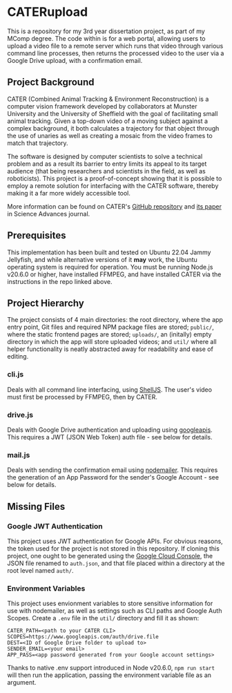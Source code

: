 # CATERupload
This is a repository for my 3rd year dissertation project, as part of my MComp degree. The code within is for a web portal, allowing users to upload a video file to a remote server which runs that video through various command line processes, then returns the processed video to the user via a Google Drive upload, with a confirmation email.

## Project Background
CATER (Combined Animal Tracking & Environment Reconstruction) is a computer vision framework developed by collaborators at Munster University and the University of Sheffield with the goal of facilitating small animal tracking. Given a top-down video of a moving subject against a complex background, it both calculates a trajectory for that object through the use of unaries as well as creating a mosaic from the video frames to match that trajectory.

The software is designed by computer scientists to solve a technical problem and as a result its barrier to entry limits its appeal to its target audience (that being researchers and scientists in the field, as well as roboticists). This project is a proof-of-concept showing that it is possible to employ a remote solution for interfacing with the CATER software, thereby making it a far more widely accessible tool.

More information can be found on CATER's [GitHub repository](https://github.com/LarsHaalck/CATER) and [its paper](https://www.science.org/doi/10.1126/scirobotics.adg3679) in Science Advances journal.

## Prerequisites

This implementation has been built and tested on Ubuntu 22.04 Jammy Jellyfish, and while alternative versions of it **may** work, the Ubuntu operating system is required for operation. You must be running Node.js v20.6.0 or higher, have installed FFMPEG, and have installed CATER via the instructions in the repo linked above.

## Project Hierarchy

The project consists of 4 main directories: the root directory, where the app entry point, Git files and required NPM package files are stored; `public/`, where the static frontend pages are stored; `uploads/`, an (initally) empty directory in which the app will store uploaded videos; and `util/` where all helper functionality is neatly abstracted away for readability and ease of editing.

### cli.js
Deals with all command line interfacing, using [ShellJS](https://www.npmjs.com/package/shelljs). The user's video must first be processed by FFMPEG, then by CATER.

### drive.js
Deals with Google Drive authentication and uploading using [googleapis](https://www.npmjs.com/package/googleapis). This requires a JWT (JSON Web Token) auth file - see below for details.

### mail.js
Deals with sending the confirmation email using [nodemailer](https://www.nodemailer.com/). This requires the generation of an App Password for the sender's Google Account - see below for details.

## Missing Files

### Google JWT Authentication
This project uses JWT authentication for Google APIs. For obvious reasons, the token used for the project is not stored in this repository. If cloning this project, one ought to be generated using the [Google Cloud Console](https://console.cloud.google.com), the JSON file renamed to `auth.json`, and that file placed within a directory at the root level named `auth/`.

### Environment Variables
This project uses envionment variables to store sensitive information for use with nodemailer, as well as settings such as CLI paths and Google Auth Scopes. Create a `.env` file in the `util/` directory and fill it as shown:

```
CATER_PATH=<path to your CATER CLI>
SCOPES=https://www.googleapis.com/auth/drive.file
DEST=<ID of Google Drive folder to upload to>
SENDER_EMAIL=<your email>
APP_PASS=<app password generated from your Google account settings>
```

Thanks to native .env support introduced in Node v20.6.0, `npm run start` will then run the application, passing the environment variable file as an argument.
